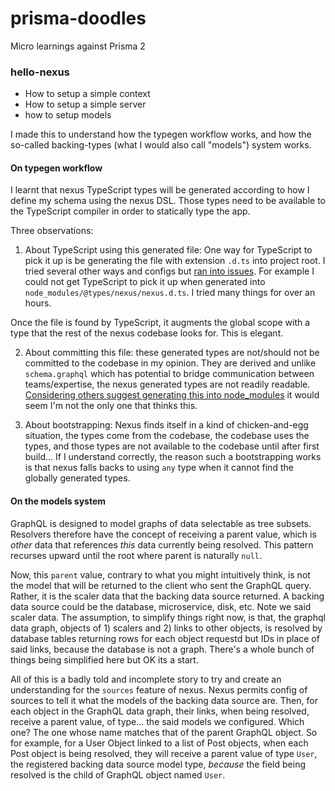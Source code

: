 # prisma-doodles

Micro learnings against Prisma 2



### hello-nexus

* How to setup a simple context
* How to setup a simple server
* how to setup models

I made this to understand how the typegen workflow works, and how the so-called backing-types (what I would also call "models") system works.

#### On typegen workflow

I learnt that nexus TypeScript types will be generated according to how I define my schema using the nexus DSL. Those types need to be available to the TypeScript compiler in order to statically type the app.

Three observations:

1. About TypeScript using this generated file: One way for TypeScript to pick it up is be generating the file with extension `.d.ts` into project root. I tried several other ways and configs but [ran into issues](https://github.com/prisma/nexus/issues/130#issuecomment-517956671). For example I could not get TypeScript to pick it up when generated into `node_modules/@types/nexus/nexus.d.ts`. I tried many things for over an hours.

Once the file is found by TypeScript, it augments the global scope with a type that the rest of the nexus codebase looks for. This is elegant.

2. About committing this file: these generated types are not/should not be committed to the codebase in my opinion. They are derived and unlike `schema.graphql` which has potential to bridge communication between teams/expertise, the nexus generated types are not readily readable. [Considering others suggest generating this into node_modules](https://github.com/prisma/nexus/issues/130) it would seem I'm not the only one that thinks this.

3. About bootstrapping: Nexus finds itself in a kind of chicken-and-egg situation, the types come from the codebase, the codebase uses the types, and those types are not available to the codebase until after first build... If I understand correctly, the reason such a bootstrapping works is that nexus falls backs to using `any` type when it cannot find the globally generated types.

#### On the models system

GraphQL is designed to model graphs of data selectable as tree subsets. Resolvers therefore have the concept of receiving a parent value, which is _other_ data that references _this_ data currently being resolved. This pattern recurses upward until the root where parent is naturally `null`.

Now, this `parent` value, contrary to what you might intuitively think, is not the model that will be returned to the client who sent the GraphQL query. Rather, it is the scaler data that the backing data source returned. A backing data source could be the database, microservice, disk, etc. Note we said scaler data. The assumption, to simplify things right now, is that, the graphql data graph, objects of 1) scalers and 2) links to other objects, is resolved by database tables returning rows for each object requestd but IDs in place of said links, because the database is not a graph. There's a whole bunch of things being simplified here but OK its a start.

All of this is a badly told and incomplete story to try and create an understanding for the `sources` feature of nexus. Nexus permits config of sources to tell it what the models of the backing data source are. Then, for each object in the GraphQL data graph, their links, when being resolved, receive a parent value, of type... the said models we configured. Which one? The one whose name matches that of the parent GraphQL object. So for example, for a User Object linked to a list of Post objects, when each Post object is being resolved, they will receive a parent value of type `User`, the registered backing data source model type, _because_ the field being resolved is the child of GraphQL object named `User`.
